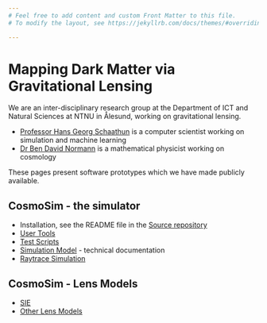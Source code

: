```yaml
---
# Feel free to add content and custom Front Matter to this file.
# To modify the layout, see https://jekyllrb.com/docs/themes/#overriding-theme-defaults

---
```


# Mapping Dark Matter via Gravitational Lensing

We are an inter-disciplinary research group at the Department of ICT and 
Natural Sciences at NTNU in Ålesund, working on gravitational lensing.

+ [Professor Hans Georg Schaathun](http://www.hg.schaathun.net/)
  is a computer scientist working on simulation and machine learning
+ [Dr Ben David Normann](https://www.bendavidnormann.com/research)
  is a mathematical physicist working on cosmology

These pages present software prototypes which we have made publicly available.

## CosmoSim - the simulator

+ Installation, see the README file in the
  [Source repository](https://github.com/CosmoAI-AES/CosmoSim)
+ [User Tools](/docs/scripts/)
+ [Test Scripts](/docs/test/)
+ [Simulation Model](/docs/model/) - technical documentation
+ [Raytrace Simulation](/docs/model/Raytrace) 

## CosmoSim - Lens Models

+ [SIE](/math/SIE)
+ [Other Lens Models](/math/Lens)
